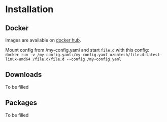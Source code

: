 # Installation

## Docker

Images are available on [docker hub](https://hub.docker.com/r/ozontech/file.d).

Mount config from /my-config.yaml and start `file.d` with this config: <br>
`docker run -v /my-config.yaml:/my-config.yaml ozontech/file.d:latest-linux-amd64 /file.d/file.d --config /my-config.yaml`

## Downloads
To be filled

## Packages
To be filled

